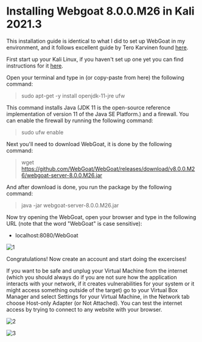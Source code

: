 # Installing Webgoat 8.0.0.M26 in Kali 2021.3

This installation guide is identical to what I did to set up WebGoat in my environment, and it follows excellent guide by Tero Karvinen found [here](https://terokarvinen.com/2020/install-webgoat-web-pentest-practice-target/). 


First start up your Kali Linux, if you haven't set up one yet you can find instructions for it [here](https://github.com/tonikerttula/APE/blob/main/Kali.md).

Open your terminal and type in (or copy-paste from here) the following command:

> sudo apt-get -y install openjdk-11-jre ufw

This command installs Java (JDK 11 is the open-source reference implementation of version 11 of the Java SE Platform.) and a firewall. You can enable the firewall by running the following command:

> sudo ufw enable

Next you'll need to download WebGoat, it is done by the following command:

> wget https://github.com/WebGoat/WebGoat/releases/download/v8.0.0.M26/webgoat-server-8.0.0.M26.jar

And after download is done, you run the package by the following command:

> java -jar webgoat-server-8.0.0.M26.jar

Now try opening the WebGoat, open your browser and type in the following URL (note that the word "WebGoat" is case sensitive):

- localhost:8080/WebGoat 

![1]

Congratulations! Now create an account and start doing the excercises!

If you want to be safe and unplug your Virtual Machine from the internet (which you should always do if you are not sure how the application interacts with your network, if it creates vulnerabilities for your system or it might access something outside of the target) go to your Virtual Box Manager and select Settings for your Virtual Machine, in the Network tab choose Host-only Adapter (or Not Attached). You can test the internet access by trying to connect to any website with your browser.

![2]

![3]

[1]: https://i.gyazo.com/07df13afaf0b66c167a47b35b89ce8bb.png
[2]: https://i.gyazo.com/8335464ea8a59a1fff10a31cbe57e41e.png
[3]: https://i.gyazo.com/d504c0de0d2faf9f8e19aed69c4ef2f9.png
